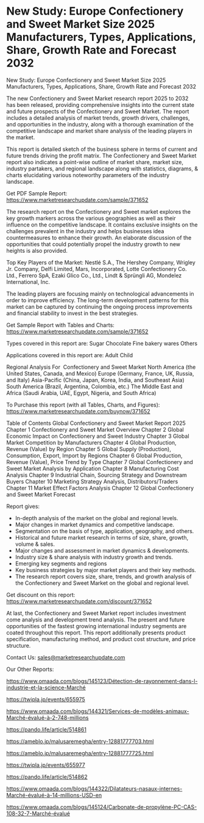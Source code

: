 # New Study: Europe Confectionery and Sweet Market Size 2025 Manufacturers, Types, Applications, Share, Growth Rate and Forecast 2032
 New Study: Europe Confectionery and Sweet Market Size 2025 Manufacturers, Types, Applications, Share, Growth Rate and Forecast 2032

The new Confectionery and Sweet Market research report 2025 to 2032 has been released, providing comprehensive insights into the current state and future prospects of the Confectionery and Sweet Market. The report includes a detailed analysis of market trends, growth drivers, challenges, and opportunities in the industry, along with a thorough examination of the competitive landscape and market share analysis of the leading players in the market.

This report is detailed sketch of the business sphere in terms of current and future trends driving the profit matrix. The Confectionery and Sweet Market report also indicates a point-wise outline of market share, market size, industry partakers, and regional landscape along with statistics, diagrams, & charts elucidating various noteworthy parameters of the industry landscape.

Get PDF Sample Report: https://www.marketresearchupdate.com/sample/371652

The research report on the Confectionery and Sweet market explores the key growth markers across the various geographies as well as their influence on the competitive landscape. It contains exclusive insights on the challenges prevalent in the industry and helps businesses idea countermeasures to enhance their growth. An elaborate discussion of the opportunities that could potentially propel the industry growth to new heights is also provided.

Top Key Players of the Market:
Nestlé S.A., The Hershey Company, Wrigley Jr. Company, Delfi Limited, Mars, Incorporated, Lotte Confectionery Co. Ltd., Ferrero SpA, Ezaki Glico Co., Ltd., Lindt & Sprüngli AG, Mondelez International, Inc.


The leading players are focusing mainly on technological advancements in order to improve efficiency. The long-term development patterns for this market can be captured by continuing the ongoing process improvements and financial stability to invest in the best strategies.

Get Sample Report with Tables and Charts: https://www.marketresearchupdate.com/sample/371652

Types covered in this report are:
Sugar
Chocolate
Fine bakery wares
Others


Applications covered in this report are:
Adult
Child


Regional Analysis For  Confectionery and Sweet Market
North America (the United States, Canada, and Mexico)
Europe (Germany, France, UK, Russia, and Italy)
Asia-Pacific (China, Japan, Korea, India, and Southeast Asia)
South America (Brazil, Argentina, Colombia, etc.)
The Middle East and Africa (Saudi Arabia, UAE, Egypt, Nigeria, and South Africa)

To Purchase this report (with all Tables, Charts, and Figures): https://www.marketresearchupdate.com/buynow/371652

Table of Contents
Global Confectionery and Sweet Market Report 2025
Chapter 1 Confectionery and Sweet Market Overview
Chapter 2 Global Economic Impact on Confectionery and Sweet Industry
Chapter 3 Global Market Competition by Manufacturers
Chapter 4 Global Production, Revenue (Value) by Region
Chapter 5 Global Supply (Production), Consumption, Export, Import by Regions
Chapter 6 Global Production, Revenue (Value), Price Trend by Type
Chapter 7 Global Confectionery and Sweet Market Analysis by Application
Chapter 8 Manufacturing Cost Analysis
Chapter 9 Industrial Chain, Sourcing Strategy and Downstream Buyers
Chapter 10 Marketing Strategy Analysis, Distributors/Traders
Chapter 11 Market Effect Factors Analysis
Chapter 12 Global Confectionery and Sweet Market Forecast

Report gives:

- In-depth analysis of the market on the global and regional levels.
- Major changes in market dynamics and competitive landscape.
- Segmentation on the basis of type, application, geography, and others.
- Historical and future market research in terms of size, share, growth, volume & sales.
- Major changes and assessment in market dynamics & developments.
- Industry size & share analysis with industry growth and trends.
- Emerging key segments and regions
- Key business strategies by major market players and their key methods.
- The research report covers size, share, trends, and growth analysis of the Confectionery and Sweet Market on the global and regional level.

Get discount on this report: https://www.marketresearchupdate.com/discount/371652

At last, the Confectionery and Sweet Market report includes investment come analysis and development trend analysis. The present and future opportunities of the fastest growing international industry segments are coated throughout this report. This report additionally presents product specification, manufacturing method, and product cost structure, and price structure.

Contact Us:
sales@marketresearchupdate.com

Our Other Reports:

https://www.omaada.com/blogs/145123/Détection-de-rayonnement-dans-l-industrie-et-la-science-Marché

https://twipla.jp/events/655975

https://www.omaada.com/blogs/144321/Services-de-modèles-animaux-Marché-évalué-à-2-748-millions

https://pando.life/article/514861

https://ameblo.jp/malusaremegha/entry-12881777703.html

https://ameblo.jp/malusaremegha/entry-12881777725.html

https://twipla.jp/events/655977

https://pando.life/article/514862

https://www.omaada.com/blogs/144322/Dilatateurs-nasaux-internes-Marché-évalué-à-14-millions-USD-en

https://www.omaada.com/blogs/145124/Carbonate-de-propylène-PC-CAS-108-32-7-Marché-évalué
